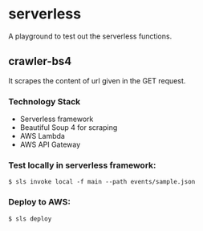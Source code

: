 # serverless
A playground to test out the serverless functions.

## crawler-bs4
It scrapes the content of url given in the GET request.

### Technology Stack
- Serverless framework
- Beautiful Soup 4 for scraping
- AWS Lambda
- AWS API Gateway

### Test locally in serverless framework:

```
$ sls invoke local -f main --path events/sample.json
```

### Deploy to AWS:
```
$ sls deploy
```

